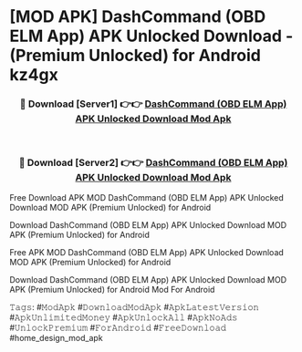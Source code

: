 # [MOD APK] DashCommand (OBD ELM App) APK Unlocked Download - (Premium Unlocked) for Android kz4gx



<div align="center">
<h3>🔴 Download [Server1] 👉👉 <a href="https://momento.my/?title=DashCommand_(OBD_ELM_App)_APK_Unlocked_Download">DashCommand (OBD ELM App) APK Unlocked Download Mod Apk</a></h3><br>

<h3>🔴 Download [Server2] 👉👉 <a href="https://momento.my/?title=DashCommand_(OBD_ELM_App)_APK_Unlocked_Download">DashCommand (OBD ELM App) APK Unlocked Download Mod Apk</a></h3>
</div>



Free Download APK MOD DashCommand (OBD ELM App) APK Unlocked Download MOD APK (Premium Unlocked) for Android

Download DashCommand (OBD ELM App) APK Unlocked Download MOD APK (Premium Unlocked) for Android

Free APK MOD DashCommand (OBD ELM App) APK Unlocked Download MOD APK (Premium Unlocked) for Android

Download DashCommand (OBD ELM App) APK Unlocked Download MOD APK (Premium Unlocked) for Android Mod For Android

𝚃𝚊𝚐𝚜: #𝙼𝚘𝚍𝙰𝚙𝚔 #𝙳𝚘𝚠𝚗𝚕𝚘𝚊𝚍𝙼𝚘𝚍𝙰𝚙𝚔 #𝙰𝚙𝚔𝙻𝚊𝚝𝚎𝚜𝚝𝚅𝚎𝚛𝚜𝚒𝚘𝚗 #𝙰𝚙𝚔𝚄𝚗𝚕𝚒𝚖𝚒𝚝𝚎𝚍𝙼𝚘𝚗𝚎𝚢 #𝙰𝚙𝚔𝚄𝚗𝚕𝚘𝚌𝚔𝙰𝚕𝚕 #𝙰𝚙𝚔𝙽𝚘𝙰𝚍𝚜 #𝚄𝚗𝚕𝚘𝚌𝚔𝙿𝚛𝚎𝚖𝚒𝚞𝚖 #𝙵𝚘𝚛𝙰𝚗𝚍𝚛𝚘𝚒𝚍 #𝙵𝚛𝚎𝚎𝙳𝚘𝚠𝚗𝚕𝚘𝚊𝚍 #home_design_mod_apk
